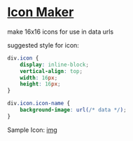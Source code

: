 # [Icon Maker](http://micle2000.github.io/icon-maker/)

make 16x16 icons for use in data urls

suggested style for icon:
```css
div.icon {
	display: inline-block;
	vertical-align: top;
	width: 16px;
	height: 16px;
}

div.icon.icon-name {
	background-image: url(/* data */);
}
```

Sample Icon:
[img](data:image/png;base64,iVBORw0KGgoAAAANSUhEUgAAABAAAAAQCAYAAAAf8/9hAAAAY0lEQVQ4T2NkoBAw4tD/H4c4hnpsBoA04zMYRQ5dIT7NMEehqEE2gBjNGIbADMCmGV0MKx+fAYTiB2zg4DaAULgQ5QX0BIURa1SLRqyJBE8yh1tM9aSM7BJsDiAqMxFKQCjyANyKHxExdiL5AAAAAElFTkSuQmCC)
